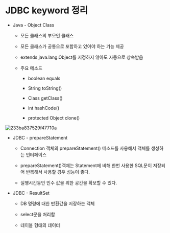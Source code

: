  JDBC keyword 정리
===============================================================================

* Java - Object Class

  * 모든 클래스의 부모인 클래스
  
  * 모든 클래스가 공통으로 포함하고 있어야 하는 기능 제공
  
  * extends java.lang.Object를 지정하지 않아도 자동으로 상속받음
  
  * 주요 메소드
     
    * boolean equals
    
    * String toString()
    * Class getClass()
    * int hashCode()
    * protected Object clone()

![233ba837529f47710a](https://user-images.githubusercontent.com/42599885/46710624-a7a21700-cc83-11e8-9a41-88aab35ac397.jpg)


* JDBC - prepareStatement

  * Connection 객체의 prepareStatement() 메소드를 사용해서 객체를 생성하는 인터페이스
  
  * prepareStatement()객체는 Statement에 비해 한번 사용한 SQL문이 저장되어 반복해서 사용할 경우 성능이 좋다.

  * 실행시간동안 인수 값을 위한 공간을 확보할 수 있다.
 
 
* JDBC - ResultSet

  * DB 명령에 대한 반환값을 저장하는 객체
  
  * select문을 처리함
  
  * 테이블 형태의 데이터 
